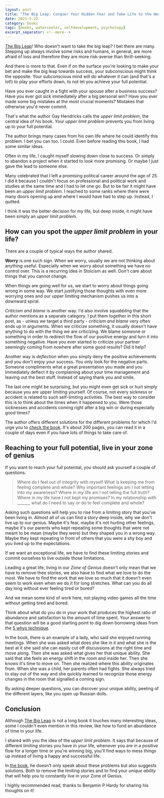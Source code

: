 ```yaml
---
layout: post
title: "The Big Leap: Conquer Your Hidden Fear and Take Life to the Next Level by Gay Hendricks"
date: 2021-5-22
category: books
tags: [books, watercooler, selfdevelopment, psychology]
excerpt_separator: <!--more-->
---
```

[The Big Leap](https://amzn.to/3fzGsB9)! Who doesn't want to take the big leap? I bet there are many. Stepping up always involve some risks and humans, in general, are more afraid of loss and therefore they are more risk-averse than thrill-seeking.
<!--more-->

And there is more to that. Even if on the surface you're looking to make your bet and make the big leap towards success, your subconscious might think the opposite. Your subconscious mind will do whatever it can (and that's a lot!) to play your efforts down, to not let you achieve your full potential.

Have you ever caught in a fight with your spouse after a business success? Have you ever got sick immediately after a big personal win? Have you ever made some big mistakes at the most crucial moments? Mistakes that otherwise you'd never commit.

That's what the author Gay Hendricks calls the *upper limit problem*, the central idea of his book. Your *upper limit problem* prevents you from living up to your full potential.

The author brings many cases from his own life where he could identify this problem. I bet you can too. I could. Even before reading this book, I had some similar ideas.

Often in my life, I caught myself slowing down close to success. Or simply to abandon a project when it started to look more promising. Or maybe I just gave the lead to someone else.

Many celebrated that I left a promising political career around the age of 25. I did it because I couldn't focus on professional and political work and studies at the same time and I had to let one go. But to be fair it might have been an *upper limit problem*. I reached to some ranks where there were many doors opening up and where I would have had to step up. Instead, I quitted.

I think it was the better decision for my life, but deep inside, it might have been simply an *upper limit problem*.

## How can you spot the *upper limit problem* in your life?

There are a couple of typical ways the author shared.

**Worry** is one such sign. When we worry, usually we are not thinking about anything useful. Especially when we worry about something we have no control over. This is a recurring idea in Stoicism as well. Don't care about things that you cannot change.

When things are going well for us, we start to worry about things going wrong in some way. We start justifying those thoughts with even more worrying ones and our upper limiting mechanism pushes us into a downward spiral.

*Criticism and blame* is another way. I'd also involve *squabbling* that the author mentions as a separate category. I put them together in this short post, as - unless we target a third party - *criticism and blame* very often ends up in arguments. When we criticize something, it usually doesn't have anything to do with the thing we are criticizing. We blame someone or something in order to redirect the flow of our positive energy and turn it into something negative. Have you ever started to criticize your partner seemingly coming from nowhere after some good results? Did it help?

Another way is *deflection* when you simply deny the positive achievements and you don't enjoy your success. You only look for the negative parts. Someone compliments what a great presentation you made and you immediately deflect it by complaining about your time management and leaving out the best stuff. Instead of saying thank you and smile.

The last one might be surprising, but you might even get sick or hurt simply because you are upper limiting yourself. Of course, not every sickness or accident is related to such self-limiting activities. The best way to consider this is to think about the times when it happened to you. Were those sicknesses and accidents coming right after a big win or during especially good times?

The author offers different solutions for the different problems for which I'd urge you to [check the book](). It's about 200 pages, you can read it in a couple of days even if you have lots of things to take care of.

## Reaching to your full potential, live in your zone of genius

If you want to reach your full potential, you should ask yourself a couple of questions.

> Where do I feel out of integrity with myself
> What is keeping me from feeling complete and whole?
> Why important feelings am I not letting into my awareness?
> Where in my life am I not telling the full truth?
> Where in my life have I not kept my promises?
> In my relationship with ______, what do I need to say or do to feel complete and whole?

Asking such questions will help you to rise from a limiting story that you've been living in. Almost all of us can find a story deep inside, why we don't live up to our genius. Maybe it's fear, maybe it's not hurting other feelings, maybe it's our parents who kept repeating some thoughts that were not meant to be mean (maybe they were) but they shaped you in a wrong way. Maybe they kept repeating in front of others that you were a shy boy and you lived up to the expectations.

If we want an exceptional life, we have to find these limiting stories and commit ourselves to live outside those limitations.

Leading a great life, living in our *Zone of Genius* doesn't only mean that we have to remove thee stories, we also have to find what we love to do the most. We have to find the work that we love so much that it doesn't even seem to work even when we do it for long stretches. What can you do all day long without ever feeling tired or bored?

And we mean some kind of work here, not playing video games all the time without getting tired and bored.

Think about what do you do in your work that produces the highest ratio of abundance and satisfaction to the amount of time spent. Your answer to that question will be a good starting point to dig down borrowing ideas from the [5 whys technique]().

In the book, there is an example of a lady, who said she enjoyed running meetings. When she was asked what does she like in it and what she is the best at it she said she can easily cut off discussions at the right time and move along. Then she was asked what gives her that unique ability. She said that she feels an energy shift in the room and inside her. Then she knows it's time to move on. Then she realized where this ability originates from. When she was a child, her parents often had fights. She always tried to stay out of the way and she quickly learned to recognize those energy changes in the room that signalled a coming sign.

By asking deeper questions, you can discover your unique ability, peeling of the different layers, like you open up Russian dolls.

## Conclusion

Although [The Big Leap](https://amzn.to/3fzGsB9) is not a long book it touches many interesting ideas, some I couldn't even mention in this review, like how to fund an abundance of time in your life.

I shared with you the idea of the *upper limit problem*. It says that because of different limiting stories you have in your life, whenever you are in a positive flow for a longer time or you're winning big, you'll find ways to mess things up instead of living a happy and successful life.

In [the book](https://amzn.to/3fzGsB9), he doesn't only speak about these problems but also suggests solutions. Both to remove the limiting stories and to find your *unique ability* that will help you to constantly live in your Zone of Genius.

I highly recommended read, thanks to Benjamin P Hardy for sharing his thoughts on it!